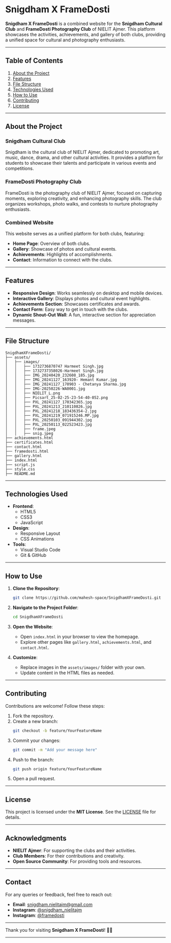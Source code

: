 # Snigdham X FrameDosti

**Snigdham X FrameDosti** is a combined website for the **Snigdham Cultural Club** and **FrameDosti Photography Club** of NIELIT Ajmer. This platform showcases the activities, achievements, and gallery of both clubs, providing a unified space for cultural and photography enthusiasts.

---

## Table of Contents
1. [About the Project](#about-the-project)
2. [Features](#features)
3. [File Structure](#file-structure)
4. [Technologies Used](#technologies-used)
5. [How to Use](#how-to-use)
6. [Contributing](#contributing)
7. [License](#license)

---

## About the Project

### Snigdham Cultural Club
Snigdham is the cultural club of NIELIT Ajmer, dedicated to promoting art, music, dance, drama, and other cultural activities. It provides a platform for students to showcase their talents and participate in various events and competitions.

### FrameDosti Photography Club
FrameDosti is the photography club of NIELIT Ajmer, focused on capturing moments, exploring creativity, and enhancing photography skills. The club organizes workshops, photo walks, and contests to nurture photography enthusiasts.

### Combined Website
This website serves as a unified platform for both clubs, featuring:
- **Home Page**: Overview of both clubs.
- **Gallery**: Showcase of photos and cultural events.
- **Achievements**: Highlights of accomplishments.
- **Contact**: Information to connect with the clubs.

---

## Features

- **Responsive Design**: Works seamlessly on desktop and mobile devices.
- **Interactive Gallery**: Displays photos and cultural event highlights.
- **Achievements Section**: Showcases certificates and awards.
- **Contact Form**: Easy way to get in touch with the clubs.
- **Dynamic Shout-Out Wall**: A fun, interactive section for appreciation messages.

---

## File Structure

```
SnigdhamXFrameDosti/
├── assets/
│   ├── images/
│   │   ├── 1732736870747 Harmeet Singh.jpg
│   │   ├── 1732737358026-Harmeet Singh.jpg
│   │   ├── IMG_20240420_232608_185.jpg
│   │   ├── IMG_20241127_163920- Hemant Kumar.jpg
│   │   ├── IMG_20241127_170903 - Chetanya Sharma.jpg
│   │   ├── IMG-20250226-WA0001.jpg
│   │   ├── NIELIT_L.png
│   │   ├── Picsart_25-02-25-23-54-40-052.png
│   │   ├── PXL_20241127_170342365.jpg
│   │   ├── PXL_20241213_210110826.jpg
│   │   ├── PXL_20241218_183436354-2.jpg
│   │   ├── PXL_20241219_071915246.MP.jpg
│   │   ├── PXL_20250103_091944302.jpg
│   │   ├── PXL_20250113_022523423.jpg
│   │   ├── frame.jpeg
│   │   ├── snig.jpeg
├── achievements.html
├── certificates.html
├── contact.html
├── framedosti.html
├── gallery.html
├── index.html
├── script.js
├── style.css
├── README.md
```

---

## Technologies Used

- **Frontend**:
  - HTML5
  - CSS3
  - JavaScript
- **Design**:
  - Responsive Layout
  - CSS Animations
- **Tools**:
  - Visual Studio Code
  - Git & GitHub

---

## How to Use

1. **Clone the Repository**:
   ```bash
   git clone https://github.com/mahesh-space/SnigdhamXFrameDosti.git
   ```
2. **Navigate to the Project Folder**:
   ```bash
   cd SnigdhamXFrameDosti
   ```
3. **Open the Website**:
   - Open `index.html` in your browser to view the homepage.
   - Explore other pages like `gallery.html`, `achievements.html`, and `contact.html`.

4. **Customize**:
   - Replace images in the `assets/images/` folder with your own.
   - Update content in the HTML files as needed.

---

## Contributing

Contributions are welcome! Follow these steps:
1. Fork the repository.
2. Create a new branch:
   ```bash
   git checkout -b feature/YourFeatureName
   ```
3. Commit your changes:
   ```bash
   git commit -m "Add your message here"
   ```
4. Push to the branch:
   ```bash
   git push origin feature/YourFeatureName
   ```
5. Open a pull request.

---

## License

This project is licensed under the **MIT License**. See the [LICENSE](LICENSE) file for details.

---

## Acknowledgments

- **NIELIT Ajmer**: For supporting the clubs and their activities.
- **Club Members**: For their contributions and creativity.
- **Open Source Community**: For providing tools and resources.

---

## Contact

For any queries or feedback, feel free to reach out:
- **Email**: snigdham.nielitajm@gmail.com
- **Instagram**: [@snigdham_nielitajm](https://www.instagram.com/snigdham_nielitajm?igsh=NG94M2owNDZ1OXFt)
- **Instagram**: [@framedosti](https://www.instagram.com/framedosti?igsh=d3k0N2JwNDRmYmhr)

---

Thank you for visiting **Snigdham X FrameDosti**! 🎉📸

---
